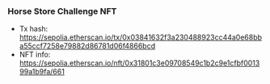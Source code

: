 ### Horse Store Challenge NFT
- Tx hash: https://sepolia.etherscan.io/tx/0x03841632f3a230488923cc44a0e68bba55ccf7258e79882d86781d06f4866bcd
- NFT info: https://sepolia.etherscan.io/nft/0x31801c3e09708549c1b2c9e1cfbf001399a1b9fa/661